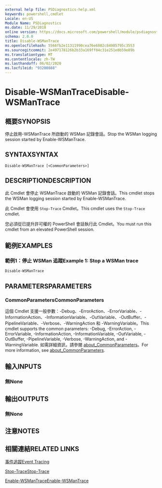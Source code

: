 ```yaml
---
external help file: PSDiagnostics-help.xml
keywords: powershell,cmdlet
Locale: en-US
Module Name: PSDiagnostics
ms.date: 11/29/2018
online version: https://docs.microsoft.com/powershell/module/psdiagnostics/disable-wsmantrace?view=powershell-7.1&WT.mc_id=ps-gethelp
schema: 2.0.0
title: Disable-WSManTrace
ms.openlocfilehash: 5566fb2e11311990cea76e6802c84985795c3553
ms.sourcegitcommit: 2e497178126b2b33a169ff04c31e251e0b59e89b
ms.translationtype: MT
ms.contentlocale: zh-TW
ms.lasthandoff: 06/02/2020
ms.locfileid: "93200888"
---
```

# <span data-ttu-id="f9092-103">Disable-WSManTrace</span><span class="sxs-lookup"><span data-stu-id="f9092-103">Disable-WSManTrace</span></span>

## <span data-ttu-id="f9092-104">概要</span><span class="sxs-lookup"><span data-stu-id="f9092-104">SYNOPSIS</span></span>
<span data-ttu-id="f9092-105">停止啟用-WSManTrace 所啟動的 WSMan 記錄會話。</span><span class="sxs-lookup"><span data-stu-id="f9092-105">Stop the WSMan logging session started by Enable-WSManTrace.</span></span>

## <span data-ttu-id="f9092-106">SYNTAX</span><span class="sxs-lookup"><span data-stu-id="f9092-106">SYNTAX</span></span>

```
Disable-WSManTrace [<CommonParameters>]
```

## <span data-ttu-id="f9092-107">DESCRIPTION</span><span class="sxs-lookup"><span data-stu-id="f9092-107">DESCRIPTION</span></span>
<span data-ttu-id="f9092-108">此 Cmdlet 會停止 WSManTrace 啟動的 WSMan 記錄會話。</span><span class="sxs-lookup"><span data-stu-id="f9092-108">This cmdlet stops the WSMan logging session started by Enable-WSManTrace.</span></span>

<span data-ttu-id="f9092-109">此 Cmdlet 會使用 `Stop-Trace` Cmdlet。</span><span class="sxs-lookup"><span data-stu-id="f9092-109">This cmdlet uses the `Stop-Trace` cmdlet.</span></span>

<span data-ttu-id="f9092-110">您必須從已提升許可權的 PowerShell 會話執行此 Cmdlet。</span><span class="sxs-lookup"><span data-stu-id="f9092-110">You must run this cmdlet from an elevated PowerShell session.</span></span>

## <span data-ttu-id="f9092-111">範例</span><span class="sxs-lookup"><span data-stu-id="f9092-111">EXAMPLES</span></span>

### <span data-ttu-id="f9092-112">範例1：停止 WSMan 追蹤</span><span class="sxs-lookup"><span data-stu-id="f9092-112">Example 1: Stop a WSMan trace</span></span>

```powershell
Disable-WSManTrace
```

## <span data-ttu-id="f9092-113">PARAMETERS</span><span class="sxs-lookup"><span data-stu-id="f9092-113">PARAMETERS</span></span>

### <span data-ttu-id="f9092-114">CommonParameters</span><span class="sxs-lookup"><span data-stu-id="f9092-114">CommonParameters</span></span>

<span data-ttu-id="f9092-115">這個 Cmdlet 支援一般參數：-Debug、-ErrorAction、-ErrorVariable、-InformationAction、-InformationVariable、-OutVariable、-OutBuffer、-PipelineVariable、-Verbose、-WarningAction 和 -WarningVariable。</span><span class="sxs-lookup"><span data-stu-id="f9092-115">This cmdlet supports the common parameters: -Debug, -ErrorAction, -ErrorVariable, -InformationAction, -InformationVariable, -OutVariable, -OutBuffer, -PipelineVariable, -Verbose, -WarningAction, and -WarningVariable.</span></span> <span data-ttu-id="f9092-116">如需詳細資訊，請參閱 [about_CommonParameters](https://go.microsoft.com/fwlink/?LinkID=113216)。</span><span class="sxs-lookup"><span data-stu-id="f9092-116">For more information, see [about_CommonParameters](https://go.microsoft.com/fwlink/?LinkID=113216).</span></span>

## <span data-ttu-id="f9092-117">輸入</span><span class="sxs-lookup"><span data-stu-id="f9092-117">INPUTS</span></span>

### <span data-ttu-id="f9092-118">無</span><span class="sxs-lookup"><span data-stu-id="f9092-118">None</span></span>

## <span data-ttu-id="f9092-119">輸出</span><span class="sxs-lookup"><span data-stu-id="f9092-119">OUTPUTS</span></span>

### <span data-ttu-id="f9092-120">無</span><span class="sxs-lookup"><span data-stu-id="f9092-120">None</span></span>

## <span data-ttu-id="f9092-121">注意</span><span class="sxs-lookup"><span data-stu-id="f9092-121">NOTES</span></span>

## <span data-ttu-id="f9092-122">相關連結</span><span class="sxs-lookup"><span data-stu-id="f9092-122">RELATED LINKS</span></span>

[<span data-ttu-id="f9092-123">事件追蹤</span><span class="sxs-lookup"><span data-stu-id="f9092-123">Event Tracing</span></span>](/windows/desktop/ETW/event-tracing-portal)

[<span data-ttu-id="f9092-124">Stop-Trace</span><span class="sxs-lookup"><span data-stu-id="f9092-124">Stop-Trace</span></span>](stop-trace.md)

[<span data-ttu-id="f9092-125">Enable-WSManTrace</span><span class="sxs-lookup"><span data-stu-id="f9092-125">Enable-WSManTrace</span></span>](Enable-WSManTrace.md)

